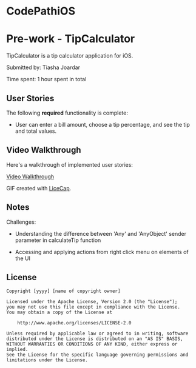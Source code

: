# CodePathiOS
# Pre-work - TipCalculator

TipCalculator is a tip calculator application for iOS.

Submitted by: Tiasha Joardar

Time spent: 1 hour spent in total

## User Stories

The following **required** functionality is complete:

* User can enter a bill amount, choose a tip percentage, and see the tip and total values.

## Video Walkthrough 

Here's a walkthrough of implemented user stories:

[Video Walkthrough](https://i.imgur.com/F1OMiqO.gif)

GIF created with [LiceCap](http://www.cockos.com/licecap/).

## Notes

Challenges:

* Understanding the difference between 'Any' and 'AnyObject' sender parameter in calculateTip function

* Accessing and applying actions from right click menu on elements of the UI

## License

    Copyright [yyyy] [name of copyright owner]

    Licensed under the Apache License, Version 2.0 (the "License");
    you may not use this file except in compliance with the License.
    You may obtain a copy of the License at

        http://www.apache.org/licenses/LICENSE-2.0

    Unless required by applicable law or agreed to in writing, software
    distributed under the License is distributed on an "AS IS" BASIS,
    WITHOUT WARRANTIES OR CONDITIONS OF ANY KIND, either express or implied.
    See the License for the specific language governing permissions and
    limitations under the License.
